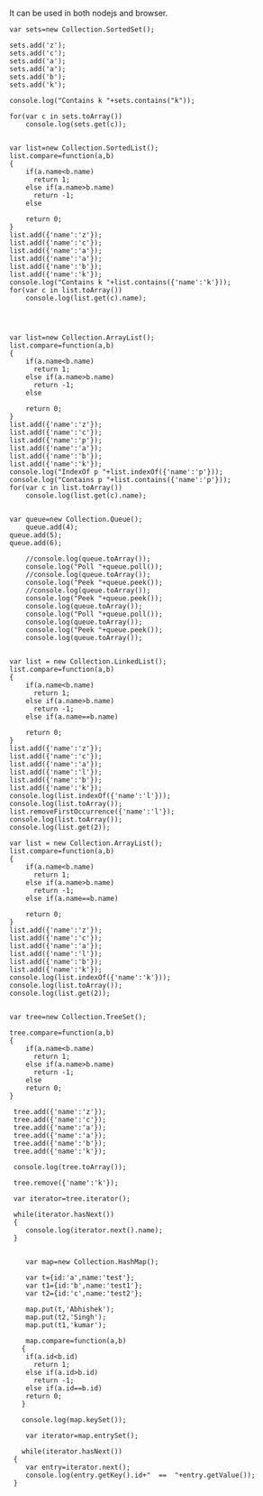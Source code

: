 It can be used in both nodejs and browser.

    var sets=new Collection.SortedSet();   
  
	sets.add('z');
	sets.add('c');
	sets.add('a');
	sets.add('a');
	sets.add('b');
	sets.add('k');
	 
	console.log("Contains k "+sets.contains("k"));
	 
	for(var c in sets.toArray())
	    console.log(sets.get(c));
	    
	
	var list=new Collection.SortedList();
	list.compare=function(a,b)
	{
	    if(a.name<b.name)
		  return 1;
		else if(a.name>b.name)
          return -1;
        else
	    	  
	    return 0;
	}	
	list.add({'name':'z'});
    list.add({'name':'c'});
    list.add({'name':'a'});
    list.add({'name':'a'});
    list.add({'name':'b'});
    list.add({'name':'k'});
	console.log("Contains k "+list.contains({'name':'k'}));
	for(var c in list.toArray())
	    console.log(list.get(c).name);
		
	
	
	
	var list=new Collection.ArrayList();
	list.compare=function(a,b)
	{
	    if(a.name<b.name)
		  return 1;
		else if(a.name>b.name)
          return -1;
        else
	    	  
	    return 0;
	}	
	list.add({'name':'z'});
    list.add({'name':'c'});
    list.add({'name':'p'});
    list.add({'name':'a'});
    list.add({'name':'b'});
    list.add({'name':'k'});
	console.log("IndexOf p "+list.indexOf({'name':'p'}));
	console.log("Contains p "+list.contains({'name':'p'}));
	for(var c in list.toArray())
	    console.log(list.get(c).name);
	
	
	var queue=new Collection.Queue();
        queue.add(4);
	queue.add(5);
	queue.add(6);
		
		//console.log(queue.toArray());
		console.log("Poll "+queue.poll());
		//console.log(queue.toArray());
		console.log("Peek "+queue.peek());
		//console.log(queue.toArray());
		console.log("Peek "+queue.peek());
		console.log(queue.toArray());
		console.log("Poll "+queue.poll());
		console.log(queue.toArray());
		console.log("Peek "+queue.peek());
		console.log(queue.toArray());
	

    var list = new Collection.LinkedList();
    list.compare=function(a,b)
	{
	    if(a.name<b.name)
		  return 1;
		else if(a.name>b.name)
          return -1;
        else if(a.name==b.name)
	    	  
	    return 0;
	}
	list.add({'name':'z'});
    list.add({'name':'c'});
    list.add({'name':'a'});
    list.add({'name':'l'});
    list.add({'name':'b'});
    list.add({'name':'k'});
    console.log(list.indexOf({'name':'l'}));		
	console.log(list.toArray());
    list.removeFirstOccurrence({'name':'l'});
	console.log(list.toArray());
	console.log(list.get(2));
	
	var list = new Collection.ArrayList();
    list.compare=function(a,b)
	{
	    if(a.name<b.name)
		  return 1;
		else if(a.name>b.name)
          return -1;
        else if(a.name==b.name)
	    	  
	    return 0;
	}
	list.add({'name':'z'});
    list.add({'name':'c'});
    list.add({'name':'a'});
    list.add({'name':'l'});
    list.add({'name':'b'});
    list.add({'name':'k'});
    console.log(list.indexOf({'name':'k'}));
	console.log(list.toArray());
	console.log(list.get(2));


    var tree=new Collection.TreeSet();
	
	tree.compare=function(a,b)
	{
	    if(a.name<b.name)
		  return 1;
		else if(a.name>b.name)
          return -1;
        else		  
	    return 0;
	}
	
	 tree.add({'name':'z'});
	 tree.add({'name':'c'});
	 tree.add({'name':'a'});
	 tree.add({'name':'a'});
	 tree.add({'name':'b'});
	 tree.add({'name':'k'});
	 
	 console.log(tree.toArray());
	 
	 tree.remove({'name':'k'});
	 
	 var iterator=tree.iterator();
	 
	 while(iterator.hasNext())
	 {
	    console.log(iterator.next().name);
     }
	 
	 
	    var map=new Collection.HashMap();
		
		var t={id:'a',name:'test'};
		var t1={id:'b',name:'test1'};
		var t2={id:'c',name:'test2'};
		
		map.put(t,'Abhishek');
		map.put(t2,'Singh');
		map.put(t1,'kumar');
		
		map.compare=function(a,b)
	   {
	    if(a.id<b.id)
		  return 1;
		else if(a.id>b.id)
          return -1;
        else if(a.id==b.id)		  
	    return 0;
	   }
	   
	   console.log(map.keySet());
		
		var iterator=map.entrySet();
		
	   while(iterator.hasNext())
	 {
	    var entry=iterator.next();
	    console.log(entry.getKey().id+"  ==  "+entry.getValue());
     }
	
	
